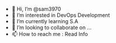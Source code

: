 - 👋 Hi, I’m @sam3970
- 👀 I’m interested in DevOps Development
- 🌱 I’m currently learning S.A
- 💞️ I’m looking to collaborate on ...
- 📫 How to reach me : Read Info

<!---
sam3970/sam3970 is a ✨ special ✨ repository because its `README.md` (this file) appears on your GitHub profile.
You can click the Preview link to take a look at your changes.
--->
